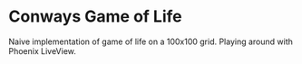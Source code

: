 # Conways Game of Life

Naive implementation of game of life on a 100x100 grid.
Playing around with Phoenix LiveView.
